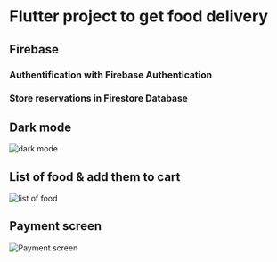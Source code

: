 # Flutter project to get food delivery

## Firebase
### Authentification with Firebase Authentication
### Store reservations in Firestore Database


## Dark mode
![dark mode](https://firebasestorage.googleapis.com/v0/b/restaurant-c1447.appspot.com/o/image_2024-06-21_162136635.png?alt=media&token=de1f3ea8-bce2-470a-a692-9f11959eb1e5)

## List of food & add them to cart
![list of food](https://firebasestorage.googleapis.com/v0/b/restaurant-c1447.appspot.com/o/image_2024-06-21_162248382.png?alt=media&token=b931110e-c27e-4ba3-a9de-1f63b734b54c)

## Payment screen
![Payment screen](https://firebasestorage.googleapis.com/v0/b/restaurant-c1447.appspot.com/o/image_2024-06-21_162340541.png?alt=media&token=c9c0fa47-1eac-430e-9870-2c5ac205081c)

